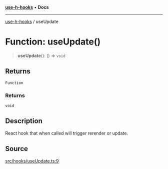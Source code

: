 [**use-h-hooks**](../README.md) • **Docs**

***

[use-h-hooks](../globals.md) / useUpdate

# Function: useUpdate()

> **useUpdate**(): () => `void`

## Returns

`Function`

### Returns

`void`

## Description

React hook that when called will trigger rerender or update.

## Source

[src/hooks/useUpdate.ts:9](https://github.com/AhmadHddad/use-h-hooks/blob/ae314d2676b1b3964a4dad4fdc6b1f452e4b2293/src/hooks/useUpdate.ts#L9)
